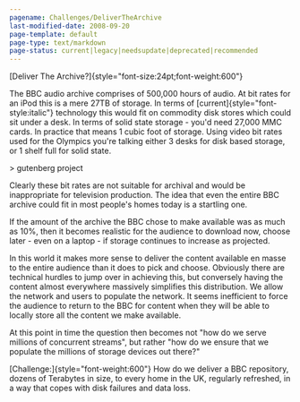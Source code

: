```yaml
---
pagename: Challenges/DeliverTheArchive
last-modified-date: 2008-09-20
page-template: default
page-type: text/markdown
page-status: current|legacy|needsupdate|deprecated|recommended
---
```

[Deliver The Archive?]{style="font-size:24pt;font-weight:600"}

The BBC audio archive comprises of 500,000 hours of audio. At bit rates
for an iPod this is a mere 27TB of storage. In terms of
[current]{style="font-style:italic"} technology this would fit on
commodity disk stores which could sit under a desk. In terms of solid
state storage - you\'d need 27,000 MMC cards. In practice that means 1
cubic foot of storage. Using video bit rates used for the Olympics
you\'re talking either 3 desks for disk based storage, or 1 shelf full
for solid state.

\> gutenberg project

Clearly these bit rates are not suitable for archival and would be
inappropriate for television production. The idea that even the entire
BBC archive could fit in most people\'s homes today is a startling one.

If the amount of the archive the BBC chose to make available was as much
as 10%, then it becomes realistic for the audience to download now,
choose later - even on a laptop - if storage continues to increase as
projected.

In this world it makes more sense to deliver the content available en
masse to the entire audience than it does to pick and choose. Obviously
there are technical hurdles to jump over in achieving this, but
conversely having the content almost everywhere massively simplifies
this distribution. We allow the network and users to populate the
network. It seems inefficient to force the audience to return to the BBC
for content when they will be able to locally store all the content we
make available.

At this point in time the question then becomes not \"how do we serve
millions of concurrent streams\", but rather \"how do we ensure that we
populate the millions of storage devices out there?\"

[Challenge:]{style="font-weight:600"} How do we deliver a BBC
repository, dozens of Terabytes in size, to every home in the UK,
regularly refreshed, in a way that copes with disk failures and data
loss.
